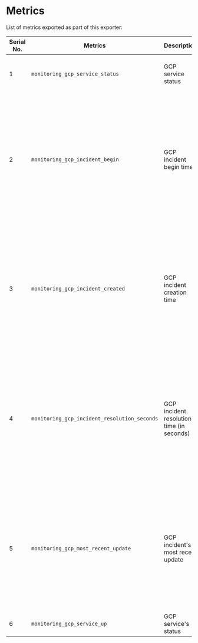 # Metrics

List of metrics exported as part of this exporter:

|  Serial No.    |Metrics                                        |Description                                    | Labels and Description | Value |
|----------------|-----------------------------------------------|-----------------------------------------------|------------------------|-------|
|1               | `monitoring_gcp_service_status`               | GCP service status                            | `gcp_service_name` - GCP service name </br>  `status_impact` - Incident impact on GCP services | 1 (available) </br> 0 (unavailable)       |
|2               | `monitoring_gcp_incident_begin`               | GCP incident begin time                                     | `gcp_service_name` - GCP service name </br> `id` - incident id </br> `most_recent_status` - Most recent status of the incident. Possible values: `AVAILABLE`, `SERVICE_DISRUPTION`, `SERVICE_OUTAGE` </br>  `number` - GCP incident number </br> `severity` - Incident severity</br> `status_impact` - Incident impact on GCP services </br> `uri` - Incident URI | unix time |
|3               | `monitoring_gcp_incident_created`             | GCP incident creation time                                  | `gcp_service_name` - GCP service name </br> `id` - GCP incident ID </br> `most_recent_status` - Most recent update on the incident </br> `number` - GCP incident number </br> `severity` - Incident severity </br> `status_impact` - Incident impact on GCP services </br> `uri` - GCP Incident URI | unix time |
|4               | `monitoring_gcp_incident_resolution_seconds`  | GCP incident resolution time (in seconds)                   | `gcp_service_name` - GCP service name </br> `id` - GCP incident ID </br> `most_recent_status` - Most recent status of the incident </br> `number` - GCP Incident number </br> `severity` - Incident severity </br> `status_impact` - GCP incident status impact on GCP services </br> `uri` - GCP incident URI | time difference (in seconds)|
|5               | `monitoring_gcp_most_recent_update`           | GCP incident's most recent update                             | `gcp_service_name` - GCP service name </br> `id` - GCP incident ID </br> `most_recent_status` - Most recent status of the incident </br> `number` - GCP Incident number </br> `severity` - GCP incident severity </br> `status_impact` - Incident impact on GCP services </br> `uri` - GCP incident URI | unix time |
|6               | `monitoring_gcp_service_up`                   | GCP service's status                                         | `gcp_service_name` - GCP service name | 1 (available) </br> 0 (unavailable) |
